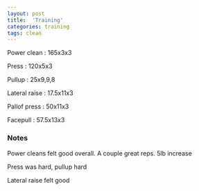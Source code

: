 ```yaml
---
layout: post
title:  'Training'
categories: training
tags: clean
---
```


Power clean  :  165x3x3

Press : 120x5x3

Pullup  :  25x9,9,8

Lateral raise : 17.5x11x3

Pallof press  : 50x11x3

Facepull  : 57.5x13x3

### Notes

Power cleans felt good overall. A couple great reps. 5lb increase

Press was hard, pullup hard

Lateral raise felt  good
